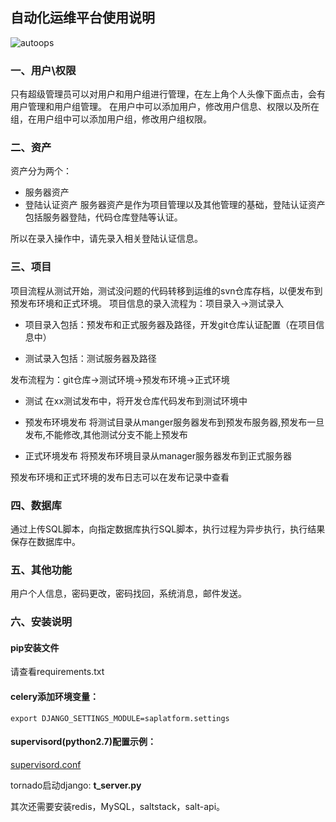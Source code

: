 ## 自动化运维平台使用说明

![autoops](autoops.jpg)

### 一、用户\权限
只有超级管理员可以对用户和用户组进行管理，在左上角个人头像下面点击，会有用户管理和用户组管理。
在用户中可以添加用户，修改用户信息、权限以及所在组，在用户组中可以添加用户组，修改用户组权限。

### 二、资产
资产分为两个：
  * 服务器资产
  * 登陆认证资产
服务器资产是作为项目管理以及其他管理的基础，登陆认证资产包括服务器登陆，代码仓库登陆等认证。

所以在录入操作中，请先录入相关登陆认证信息。

### 三、项目
项目流程从测试开始，测试没问题的代码转移到运维的svn仓库存档，以便发布到预发布环境和正式环境。
项目信息的录入流程为：项目录入->测试录入
  * 项目录入包括：预发布和正式服务器及路径，开发git仓库认证配置（在项目信息中）

  * 测试录入包括：测试服务器及路径

发布流程为：git仓库->测试环境->预发布环境->正式环境

  * 测试 在xx测试发布中，将开发仓库代码发布到测试环境中

  * 预发布环境发布 将测试目录从manger服务器发布到预发布服务器,预发布一旦发布,不能修改,其他测试分支不能上预发布

  * 正式环境发布 将预发布环境目录从manager服务器发布到正式服务器

预发布环境和正式环境的发布日志可以在发布记录中查看

### 四、数据库

通过上传SQL脚本，向指定数据库执行SQL脚本，执行过程为异步执行，执行结果保存在数据库中。

### 五、其他功能
用户个人信息，密码更改，密码找回，系统消息，邮件发送。

### 六、安装说明

#### pip安装文件

请查看requirements.txt

#### celery添加环境变量：

```
export DJANGO_SETTINGS_MODULE=saplatform.settings
```

#### supervisord(python2.7)配置示例：

[supervisord.conf](https://github.com/jarrekk/saplatform/blob/master/supervisord.conf)

tornado启动django: **t_server.py**

其次还需要安装redis，MySQL，saltstack，salt-api。

